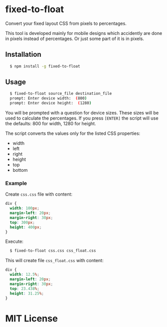 # fixed-to-float
Convert your fixed layout CSS from pixels to percentages.

This tool is developed mainly for mobile designs which accidently are done in pixels instead of percentages. Or just some part of it is in pixels.

## Installation
```bash
  $ npm install -g fixed-to-float
```

## Usage
```bash
  $ fixed-to-float source_file destination_file
  prompt: Enter device width:  (800) 
  prompt: Enter device height:  (1280)
```

You will be prompted with a question for device sizes. These sizes will be used to calculate the percentages. If you press `[ENTER]` the script will use the defaults: 800 for width, 1280 for height.

The script converts the values only for the listed CSS properties:
* width
* left
* right
* height
* top
* bottom

### Example
Create `css.css` file with content:
```css
div {
  width: 100px;
  margin-left: 20px;
  margin-right: 30px;
  top: 300px;
  height: 400px;
}
```
Execute:
```bash
  $ fixed-to-float css.css css_float.css
```
This will create file `css_float.css` with content:
```css
div {
  width: 12.5%;
  margin-left: 20px;
  margin-right: 30px;
  top: 23.438%;
  height: 31.25%;
}
```

# MIT License